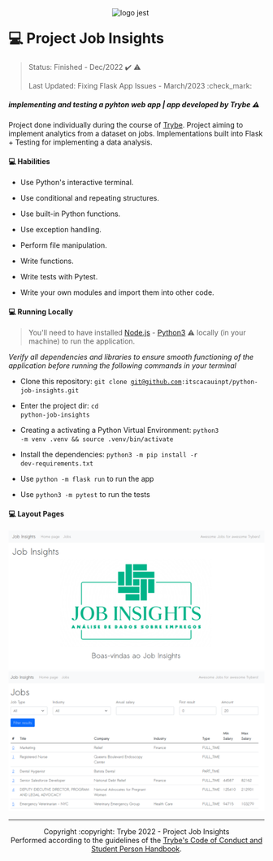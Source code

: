 <img src="https://user-images.githubusercontent.com/86060135/207189717-0ae70a59-495b-479d-9821-a92e8cdac9b7.png" alt="logo jest" width="300px" align="right" />

# :computer: Project Job Insights
> Status: Finished - Dec/2022 :heavy_check_mark: :warning:
>
> Last Updated: Fixing Flask App Issues - March/2023 :check_mark:

##### _implementing and testing a pyhton web app | app developed by Trybe :warning:_

Project done individually during the course of [Trybe](https://www.betrybe.com/).
Project aiming to implement analytics from a dataset on jobs.
Implementations built into Flask + Testing for implementing a data analysis.

#### :computer: Habilities

- Use Python's interactive terminal.

- Use conditional and repeating structures.

- Use built-in Python functions.

- Use exception handling.

- Perform file manipulation.

- Write functions.

- Write tests with Pytest.

- Write your own modules and import them into other code.

#### :computer: Running Locally
  > You'll need to have installed <a href="https://nodejs.org/en/download/">Node.js</a> - <a href="https://www.python.org/downloads/">Python3</a> :warning: locally (in your machine) to run the application.
  
 _Verify all dependencies and libraries to ensure smooth functioning of the application before running the following commands in your terminal_

- Clone this repository: <code>git clone git@github.com:itscacauinpt/python-job-insights.git</code>

- Enter the project dir: <code>cd python-job-insights</code>

- Creating a activating a Python Virtual Environment: <code>python3 -m venv .venv && source .venv/bin/activate</code>

- Install the dependencies: <code>python3 -m pip install -r dev-requirements.txt</code>

- Use <code>python -m flask run</code> to run the app

- Use <code>python3 -m pytest</code> to run the tests

#### :computer: Layout Pages

<div align="center">
  <img width="820px" src="https://github.com/itscacauinpt/python-job-insights/blob/main/assets/job-mainscreen.png"/>
  <img width="820px" src="https://github.com/itscacauinpt/python-job-insights/blob/main/assets/job-screen.png"/>
</div>

<hr/>

<div align="center">Copyright :copyright: Trybe 2022 - Project Job Insights
<br/>
Performed according to the guidelines of the <a href="https://blog.betrybe.com/wp-content/uploads/2020/12/Código-de-Conduta-Trybe-1.pdf" >Trybe's Code of Conduct and Student Person Handbook</a>.</div>
